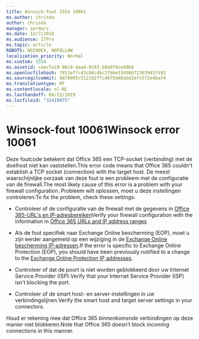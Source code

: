```yaml
---
title: Winsock-fout 1554 10061
ms.author: chrisda
author: chrisda
manager: serdars
ms.date: 12/7/2018
ms.audience: ITPro
ms.topic: article
ROBOTS: NOINDEX, NOFOLLOW
localization_priority: Normal
ms.custom: 1554
ms.assetid: caecfa19-86c9-4aa4-9c83-b8a974ce60b9
ms.openlocfilehash: 7651effc43cb0c4bc2fbbe5349bb72303943f493
ms.sourcegitcommit: 9d78905c512192ffc4675468abd2efc5f2e4baf4
ms.translationtype: MT
ms.contentlocale: nl-NL
ms.lasthandoff: 04/23/2019
ms.locfileid: "32419975"
---
```

# <a name="winsock-error-10061"></a><span data-ttu-id="858de-102">Winsock-fout 10061</span><span class="sxs-lookup"><span data-stu-id="858de-102">Winsock error 10061</span></span>

<span data-ttu-id="858de-103">Deze foutcode betekent dat Office 365 een TCP-socket (verbinding) met de doelhost niet kan vaststellen.</span><span class="sxs-lookup"><span data-stu-id="858de-103">This error code means that Office 365 couldn't establish a TCP socket (connection) with the target host.</span></span> <span data-ttu-id="858de-104">De meest waarschijnlijke oorzaak van deze fout is een probleem met de configuratie van de firewall.</span><span class="sxs-lookup"><span data-stu-id="858de-104">The most likely cause of this error is a problem with your firewall configuration.</span></span> <span data-ttu-id="858de-105">Probleem wilt oplossen, moet u deze instellingen controleren:</span><span class="sxs-lookup"><span data-stu-id="858de-105">To fix the problem, check these settings:</span></span>

- <span data-ttu-id="858de-106">Controleer of de configuratie van de firewall met de gegevens in [Office 365-URL's en IP-adresbereiken](https://docs.microsoft.com/office365/enterprise/urls-and-ip-address-ranges)</span><span class="sxs-lookup"><span data-stu-id="858de-106">Verify your firewall configuration with the information in [Office 365 URLs and IP address ranges](https://docs.microsoft.com/office365/enterprise/urls-and-ip-address-ranges)</span></span>

- <span data-ttu-id="858de-107">Als de fout specifiek naar Exchange Online bescherming (EOP), moet u zijn eerder aangemeld op een wijziging in de [Exchange Online bescherming IP-adressen](https://docs.microsoft.com/office365/SecurityCompliance/eop/exchange-online-protection-ip-addresses).</span><span class="sxs-lookup"><span data-stu-id="858de-107">If the error is specific to Exchange Online Protection (EOP), you should have been previously notified to a change to the [Exchange Online Protection IP addresses](https://docs.microsoft.com/office365/SecurityCompliance/eop/exchange-online-protection-ip-addresses).</span></span>

- <span data-ttu-id="858de-108">Controleer of dat de poort is niet worden geblokkeerd door uw Internet Service Provider (ISP).</span><span class="sxs-lookup"><span data-stu-id="858de-108">Verify that your Internet Service Provider (ISP) isn't blocking the port.</span></span>

- <span data-ttu-id="858de-109">Controleer of de smart host- en server-instellingen in uw verbindingslijnen.</span><span class="sxs-lookup"><span data-stu-id="858de-109">Verify the smart host and target server settings in your connectors.</span></span>

<span data-ttu-id="858de-110">Houd er rekening mee dat Office 365 *binnenkomende* verbindingen op deze manier niet blokkeren.</span><span class="sxs-lookup"><span data-stu-id="858de-110">Note that Office 365 doesn't block *incoming* connections in this manner.</span></span>
